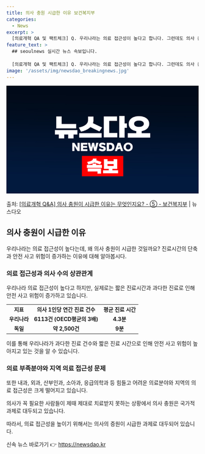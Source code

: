 ```yaml
---
title: 의사 충원 시급한 이유 보건복지부
categories:
  - News
excerpt: >
  [의료개혁 QA 및 팩트체크] Q. 우리나라는 의료 접근성이 높다고 합니다. 그런데도 의사 충원이 시급한 이…
feature_text: >
  ## seoulnews 실시간 뉴스 속보입니다.

  [의료개혁 QA 및 팩트체크] Q. 우리나라는 의료 접근성이 높다고 합니다. 그런데도 의사 충원이 시급한 이…
image: '/assets/img/newsdao_breakingnews.jpg'
---
```


![뉴스다오 속보](/assets/img/newsdao_breakingnews.jpg)

<p>출처: <a href="https://newsdao.kr/3423" rel="dofollow">[의료개혁 Q&A] 의사 충원이 시급한 이유는 무엇인지요? - ⑤ - 보건복지부</a> | 뉴스다오</p>

<h2 data-ke-size="size26">의사 충원이 시급한 이유</h2>
<p data-ke-size="size16">우리나라는 의료 접근성이 높다는데, 왜 의사 충원이 시급한 것일까요? 진료시간의 단축과 안전 사고 위험이 증가하는 이유에 대해 알아봅시다.</p>

<h3>의료 접근성과 의사 수의 상관관계</h3>
<p data-ke-size="size16">우리나라 의료 접근성이 높다고 하지만, 실제로는 짧은 진료시간과 과다한 진료로 인해 안전 사고 위험이 증가하고 있습니다.</p>
<table>
	<tr>
		<td style="text-align: center; height: 17px;"><b>지표</b></td>
		<td style="text-align: center; height: 17px;"><b>의사 1인당 연간 진료 건수</b></td>
		<td style="text-align: center; height: 17px;"><b>평균 진료 시간</b></td>
	</tr>
	<tr>
		<td style="text-align: center; height: 17px;"><b>우리나라</b></td>
		<td style="text-align: center; height: 17px;"><b>6113건 (OECD평균의 3배)</b></td>
		<td style="text-align: center; height: 17px;"><b>4.3분</b></td>
	</tr>
	<tr>
		<td style="text-align: center; height: 17px;"><b>독일</b></td>
		<td style="text-align: center; height: 17px;"><b>약 2,500건</b></td>
		<td style="text-align: center; height: 17px;"><b>9분</b></td>
	</tr>
</table>
<p data-ke-size="size16">이를 통해 우리나라가 과다한 진료 건수와 짧은 진료 시간으로 인해 안전 사고 위험이 높아지고 있는 것을 알 수 있습니다.</p>

<h3>의료 부족분야와 지역 의료 접근성 문제</h3>
<p data-ke-size="size16">또한 내과, 외과, 산부인과, 소아과, 응급의학과 등 힘들고 어려운 의료분야와 지역의 의료 접근성은 크게 떨어지고 있습니다.</p>

<p data-ke-size="size16">의사가 꼭 필요한 사람들이 제때 제대로 치료받지 못하는 상황에서 의사 충원은 국가적 과제로 대두되고 있습니다.</p>

<p data-ke-size="size16">따라서, 의료 접근성을 높이기 위해서는 의사의 증원이 시급한 과제로 대두되어 있습니다.</p>
 

신속 뉴스 바로가기 👉 <a href="https://newsdao.kr" rel="dofollow">https://newsdao.kr</a>


